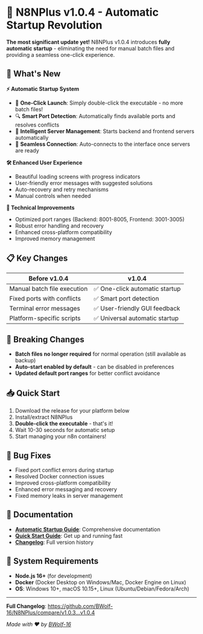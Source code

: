 # 🚀 N8NPlus v1.0.4 - Automatic Startup Revolution

**The most significant update yet!** N8NPlus v1.0.4 introduces **fully automatic startup** - eliminating the need for manual batch files and providing a seamless one-click experience.

## 🌟 What's New

**⚡ Automatic Startup System**
- 🎯 **One-Click Launch**: Simply double-click the executable - no more batch files!
- 🔍 **Smart Port Detection**: Automatically finds available ports and resolves conflicts
- 🚀 **Intelligent Server Management**: Starts backend and frontend servers automatically
- 🔄 **Seamless Connection**: Auto-connects to the interface once servers are ready

**🛠 Enhanced User Experience**
- Beautiful loading screens with progress indicators
- User-friendly error messages with suggested solutions
- Auto-recovery and retry mechanisms
- Manual controls when needed

**🔧 Technical Improvements**
- Optimized port ranges (Backend: 8001-8005, Frontend: 3001-3005)
- Robust error handling and recovery
- Enhanced cross-platform compatibility
- Improved memory management

## 📋 Key Changes

| **Before v1.0.4** | **v1.0.4** |
|-------------------|-------------|
| Manual batch file execution | ✅ One-click automatic startup |
| Fixed ports with conflicts | ✅ Smart port detection |
| Terminal error messages | ✅ User-friendly GUI feedback |
| Platform-specific scripts | ✅ Universal automatic startup |

## 🎯 Breaking Changes

- **Batch files no longer required** for normal operation (still available as backup)
- **Auto-start enabled by default** - can be disabled in preferences
- **Updated default port ranges** for better conflict avoidance

## 📥 Quick Start

1. Download the release for your platform below
2. Install/extract N8NPlus
3. **Double-click the executable** - that's it!
4. Wait 10-30 seconds for automatic setup
5. Start managing your n8n containers!

## 🐛 Bug Fixes

- Fixed port conflict errors during startup
- Resolved Docker connection issues
- Improved cross-platform compatibility
- Enhanced error messaging and recovery
- Fixed memory leaks in server management

## 📖 Documentation

- **[Automatic Startup Guide](https://github.com/BWolf-16/N8NPlus/blob/main/AUTOMATIC_STARTUP.md)**: Comprehensive documentation
- **[Quick Start Guide](https://github.com/BWolf-16/N8NPlus/blob/main/QUICK_START.md)**: Get up and running fast
- **[Changelog](https://github.com/BWolf-16/N8NPlus/blob/main/CHANGELOG.md)**: Full version history

## 🔗 System Requirements

- **Node.js 16+** (for development)
- **Docker** (Docker Desktop on Windows/Mac, Docker Engine on Linux)
- **OS**: Windows 10+, macOS 10.15+, Linux (Ubuntu/Debian/Fedora/Arch)

---

**Full Changelog**: https://github.com/BWolf-16/N8NPlus/compare/v1.0.3...v1.0.4

*Made with ❤️ by [BWolf-16](https://github.com/BWolf-16)*
